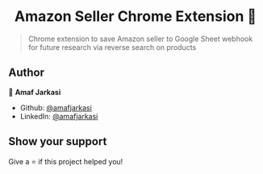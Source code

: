 <h1 align="center">Amazon Seller Chrome Extension 👋</h1>
<p>
</p>

> Chrome extension to save Amazon seller to Google Sheet webhook for future research via reverse search on products

## Author

👤 **Amaf Jarkasi**

* Github: [@amafjarkasi](https://github.com/amafjarkasi)
* LinkedIn: [@amafjarkasi](https://linkedin.com/in/amafjarkasi)

## Show your support

Give a ⭐️ if this project helped you!



